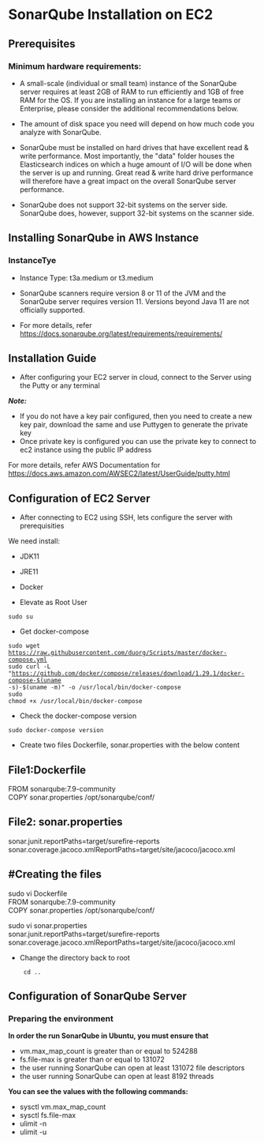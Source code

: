 <h1>SonarQube Installation on EC2</h1>
<h2>Prerequisites</h2>
<h3>Minimum hardware requirements:</h3>

- A small-scale (individual or small team) instance of the SonarQube server requires at least 2GB of RAM to run efficiently and 1GB of free RAM for the OS. If you are installing an instance for a large teams or Enterprise, please consider the additional recommendations below.

 - The amount of disk space you need will depend on how much code you analyze with SonarQube.

- SonarQube must be installed on hard drives that have excellent read & write performance. Most importantly, the "data" folder houses the Elasticsearch indices on which a huge amount of I/O will be done when the server is up and running. Great read & write hard drive performance will therefore have a great impact on the overall SonarQube server performance.

- SonarQube does not support 32-bit systems on the server side. SonarQube does, however, support 32-bit systems on the scanner side.

<h2>Installing SonarQube in AWS Instance</h2>
<h3>InstanceTye</h3>

- Instance Type: t3a.medium or t3.medium

- SonarQube scanners require version 8 or 11 of the JVM and the SonarQube server requires version 11. Versions beyond Java 11 are not officially supported.
- For more details, refer https://docs.sonarqube.org/latest/requirements/requirements/

<h2>Installation Guide</h2>

- After configuring your EC2 server in cloud, connect to the Server using the Putty or any terminal

<b><i>Note: </i></b>

- If you do not have a key pair configured, then you need to create a new key pair, download the same and use Puttygen to generate the private key
- Once private key is configured you can use the private key to connect to ec2 instance  using the public IP address

For more details, refer AWS Documentation for https://docs.aws.amazon.com/AWSEC2/latest/UserGuide/putty.html

<h2>Configuration of EC2 Server</h2>

- After connecting to EC2 using SSH, lets configure the server with prerequisities

We need install:

- JDK11
- JRE11
- Docker

- Elevate as Root User

<code>sudo su</code>

- Get docker-compose

<code>sudo wget https://raw.githubusercontent.com/duorg/Scripts/master/docker-compose.yml</code></br>
<code>sudo curl -L "https://github.com/docker/compose/releases/download/1.29.1/docker-compose-$(uname -s)-$(uname -m)" -o /usr/local/bin/docker-compose</code></br>
<code>sudo chmod +x /usr/local/bin/docker-compose</code></br>

- Check the docker-compose version

<code>sudo docker-compose version</code>

- Create two files Dockerfile, sonar.properties with the below content

File1:Dockerfile
--------------------------------------
FROM sonarqube:7.9-community</br>
COPY sonar.properties /opt/sonarqube/conf/

File2: sonar.properties
----------------------------------------
sonar.junit.reportPaths=target/surefire-reports</br>
sonar.coverage.jacoco.xmlReportPaths=target/site/jacoco/jacoco.xml

#Creating the files
----------------------------------------
sudo vi Dockerfile<br>
FROM sonarqube:7.9-community<br>
COPY sonar.properties /opt/sonarqube/conf/<br>

sudo vi sonar.properties</br>
sonar.junit.reportPaths=target/surefire-reports</br>
sonar.coverage.jacoco.xmlReportPaths=target/site/jacoco/jacoco.xml</br>



- Change the directory back to root

  <code> cd ..</code>

<h2>Configuration of SonarQube Server</h2>

<h3>Preparing the environment</h3>

<b>In order the run SonarQube in Ubuntu, you must ensure that</b>

- vm.max_map_count is greater than or equal to 524288
- fs.file-max is greater than or equal to 131072
- the user running SonarQube can open at least 131072 file descriptors
- the user running SonarQube can open at least 8192 threads

<b>You can see the values with the following commands:</b>

- sysctl vm.max_map_count
- sysctl fs.file-max
- ulimit -n
- ulimit -u






